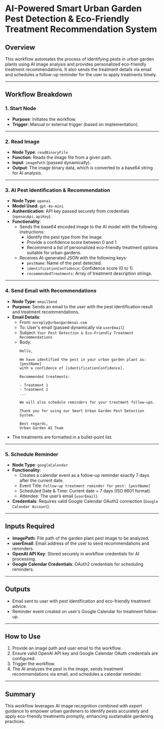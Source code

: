 # AI-Powered Smart Urban Garden Pest Detection & Eco-Friendly Treatment Recommendation System

## Overview

This workflow automates the process of identifying pests in urban garden plants using AI image analysis and provides personalized eco-friendly treatment recommendations. It also sends the treatment details via email and schedules a follow-up reminder for the user to apply treatments timely.

---

## Workflow Breakdown

### 1. Start Node

- **Purpose**: Initiates the workflow.
- **Trigger**: Manual or external trigger (based on implementation).

---

### 2. Read Image

- **Node Type**: `readBinaryFile`
- **Function**: Reads the image file from a given path.
- **Input**: `imagePath` (passed dynamically).
- **Output**: The image binary data, which is converted to a base64 string for AI analysis.

---

### 3. AI Pest Identification & Recommendation

- **Node Type**: `openai`
- **Model Used**: `gpt-4o-mini`
- **Authentication**: API key passed securely from credentials (`openaiApi.apiKey`).
- **Functionality**:
  - Sends the base64 encoded image to the AI model with the following instructions:
    - Identify the pest type from the image.
    - Provide a confidence score between 0 and 1.
    - Recommend a list of personalized eco-friendly treatment options suitable for urban gardens.
  - Receives AI-generated JSON with the following keys:
    - `pestName`: Name of the pest detected.
    - `identificationConfidence`: Confidence score (0 to 1).
    - `recommendedTreatments`: Array of treatment description strings.

---

### 4. Send Email with Recommendations

- **Node Type**: `emailSend`
- **Purpose**: Sends an email to the user with the pest identification result and treatment recommendations.
- **Email Details**:
  - From: `noreply@urbangardenai.com`
  - To: User's email (passed dynamically via `userEmail`)
  - Subject: `Your Pest Detection & Eco-Friendly Treatment Recommendations`
  - Body:
    ```
    Hello,

    We have identified the pest in your urban garden plant as: [pestName] 
    with a confidence of [identificationConfidence].

    Recommended treatments:

    - Treatment 1
    - Treatment 2
    ...

    We will also schedule reminders for your treatment follow-ups.

    Thank you for using our Smart Urban Garden Pest Detection System.

    Best regards,
    Urban Garden AI Team
    ```
- The treatments are formatted in a bullet-point list.

---

### 5. Schedule Reminder

- **Node Type**: `googleCalendar`
- **Functionality**:
  - Creates a calendar event as a follow-up reminder exactly 7 days after the current date.
  - Event Title: `Follow-up treatment reminder for pest: [pestName]`
  - Scheduled Date & Time: Current date + 7 days (ISO 8601 format).
  - Attendee: The user’s email (`userEmail`).
- **Credentials**: Requires valid Google Calendar OAuth2 connection (`Google Calendar Account`).

---

## Inputs Required

- **imagePath**: File path of the garden plant pest image to be analyzed.
- **userEmail**: Email address of the user to send recommendations and reminders.
- **OpenAI API Key**: Stored securely in workflow credentials for AI processing.
- **Google Calendar Credentials**: OAuth2 credentials for scheduling reminders.

---

## Outputs

- Email sent to user with pest identification and eco-friendly treatment advice.
- Reminder event created on user's Google Calendar for treatment follow-up.

---

## How to Use

1. Provide an image path and user email to the workflow.
2. Ensure valid OpenAI API key and Google Calendar OAuth credentials are configured.
3. Trigger the workflow.
4. The AI analyzes the pest in the image, sends treatment recommendations via email, and schedules a calendar reminder.

---

## Summary

This workflow leverages AI image recognition combined with expert guidance to empower urban gardeners to identify pests accurately and apply eco-friendly treatments promptly, enhancing sustainable gardening practices.